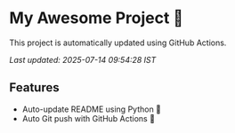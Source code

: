 # My Awesome Project 🚀

This project is automatically updated using GitHub Actions.

_Last updated: 2025-07-14 09:54:28 IST_

## Features
- Auto-update README using Python 🐍
- Auto Git push with GitHub Actions 🤖
